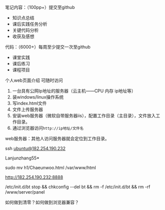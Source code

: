 笔记内容：（100pp+）提交至github

- 知识点总结
- 课后实践任务分析
- 关键代码分析
- 收获及感想



代码：（6000+）每周至少提交一次至github

- 课堂实践
- 课后练习
- 课程项目



个人web页面介绍 可随时访问

1. 一台具有公网Ip地址的服务器（云主机——CPU 内存 ip地址等）
2. 装windows/linux操作系统
3. 写index.html文件
4. 文件上传服务器
5. 安装web服务器（微软自带服务器iis），配置工作目录（主目录），文件放入工作目录。
6. 通过浏览器访问`http://ip地址/文件名`

web服务器：其他人访问服务器就会定位到工作目录。

ssh ubuntu@182.254.190.232

Lanjunzhang55*

sudo mv h1/Chaeunwoo.html  /var/www/html

http://182.254.190.232:8888

/etc/init.d/bt stop && chkconfig --del bt && rm -f /etc/init.d/bt && rm -rf /www/server/panel


如何做到清零？如何做到浏览器兼容？
